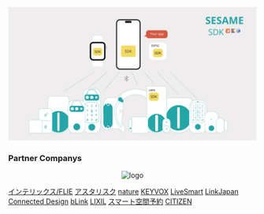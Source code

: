 ![SesameSDK](https://github.com/CANDY-HOUSE/.github/blob/main/profile/images/SesameSDK_new.png?raw=true)
<h3>Partner Companys</h3>
<p align="center">
  <img src="https://cdn.shopify.com/s/files/1/0016/1870/6495/files/partner_companys.png?v=1750648023" width="860px" alt="logo" style="max-width: "80%";"/>
</p>
<p>
  <a href="https://prtimes.jp/main/html/rd/p/000000051.000052057.html" target="_blank">インテリックス/FLIE</a>
  <a href="https://prtimes.jp/main/html/rd/p/000000008.000037218.html" target="_blank">アスタリスク</a>
  <a href="https://prtimes.jp/main/html/rd/p/000000142.000019285.html" target="_blank">nature</a>
  <a href="https://prtimes.jp/main/html/rd/p/000000011.000037218.html" target="_blank">KEYVOX</a>
  <a href="https://prtimes.jp/main/html/rd/p/000000010.000031331.html" target="_blank">LiveSmart</a>
  <a href="https://prtimes.jp/main/html/rd/p/000000022.000027777.html" target="_blank">LinkJapan</a>
  <a href="https://prtimes.jp/main/html/rd/p/000000022.000039435.html" target="_blank">Connected Design</a>
  <a href="https://rideblink.weebly.com/" target="_blank">bLink</a>
  <a href="https://store.lixil.co.jp/deat411.html" target="_blank">LIXIL</a>
  <a href="https://www.smartkaigisitsu.net/lp/smartlocks" target="_blank">スマート空間予約</a>
  <a href="https://x.com/RiiiverDev/status/1549287924960837635" target="_blank">CITIZEN</a>
</p>
